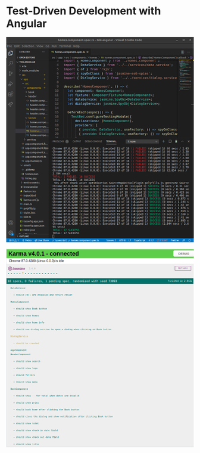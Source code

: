 # Test-Driven Development with Angular

<p align="center">
    <img alt="code" src="https://raw.githubusercontent.com/pedropbazzo/tdd/master/src/assets/Sele%C3%A7%C3%A3o_097.png" width="800" />
</p>
<p align="center">
    <img alt="code" src="https://raw.githubusercontent.com/pedropbazzo/tdd/master/src/assets/Sele%C3%A7%C3%A3o_098.png" width="800" />
</p>
